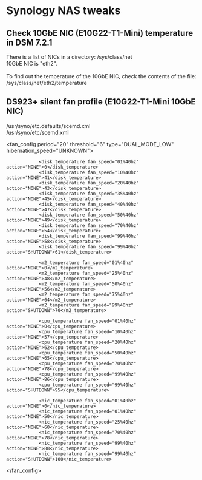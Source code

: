 # Synology NAS tweaks


## Check 10GbE NIC (E10G22-T1-Mini) temperature in DSM 7.2.1

<p>
	There is a list of NICs in a directory: /sys/class/net<BR>
	10GbE NIC is "eth2".<BR>
	<BR>
	To find out the temperature of the 10GbE NIC, check the contents of the file: /sys/class/net/eth2/temperature
</p>


## DS923+ silent fan profile (E10G22-T1-Mini 10GbE NIC)


<p>
/usr/syno/etc.defaults/scemd.xml<BR>
/usr/syno/etc/scemd.xml
</p>

<fan_config period="20" threshold="6" type="DUAL_MODE_LOW" hibernation_speed="UNKNOWN">

                <disk_temperature fan_speed="01%40hz" action="NONE">0</disk_temperature>
                <disk_temperature fan_speed="10%40hz" action="NONE">41</disk_temperature>
                <disk_temperature fan_speed="20%40hz" action="NONE">43</disk_temperature>
                <disk_temperature fan_speed="35%40hz" action="NONE">45</disk_temperature>
                <disk_temperature fan_speed="40%40hz" action="NONE">47</disk_temperature>
                <disk_temperature fan_speed="50%40hz" action="NONE">49</disk_temperature>
                <disk_temperature fan_speed="70%40hz" action="NONE">54</disk_temperature>
                <disk_temperature fan_speed="99%40hz" action="NONE">58</disk_temperature>
                <disk_temperature fan_speed="99%40hz" action="SHUTDOWN">61</disk_temperature>

                <m2_temperature fan_speed="01%40hz" action="NONE">0</m2_temperature>
                <m2_temperature fan_speed="25%40hz" action="NONE">48</m2_temperature>
                <m2_temperature fan_speed="50%40hz" action="NONE">56</m2_temperature>
                <m2_temperature fan_speed="75%40hz" action="NONE">64</m2_temperature>
                <m2_temperature fan_speed="99%40hz" action="SHUTDOWN">70</m2_temperature>

                <cpu_temperature fan_speed="01%40hz" action="NONE">0</cpu_temperature>
                <cpu_temperature fan_speed="10%40hz" action="NONE">57</cpu_temperature>
                <cpu_temperature fan_speed="20%40hz" action="NONE">62</cpu_temperature>
                <cpu_temperature fan_speed="50%40hz" action="NONE">65</cpu_temperature>
                <cpu_temperature fan_speed="70%40hz" action="NONE">78</cpu_temperature>
                <cpu_temperature fan_speed="99%40hz" action="NONE">86</cpu_temperature>
                <cpu_temperature fan_speed="99%40hz" action="SHUTDOWN">95</cpu_temperature>

                <nic_temperature fan_speed="01%40hz" action="NONE">0</nic_temperature>
                <nic_temperature fan_speed="01%40hz" action="NONE">50</nic_temperature>
                <nic_temperature fan_speed="25%40hz" action="NONE">60</nic_temperature>
                <nic_temperature fan_speed="70%40hz" action="NONE">78</nic_temperature>
                <nic_temperature fan_speed="99%40hz" action="NONE">88</nic_temperature>
                <nic_temperature fan_speed="99%40hz" action="SHUTDOWN">100</nic_temperature>

</fan_config>
